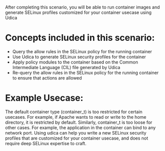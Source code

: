 After completing this scenario, you will be able to run container images and generate SELinux profiles customized 
for your container usecase using Udica

# Concepts included in this scenario:
* Query the allow rules in the SELinux policy for the running container
* Use Udica to generate SELinux security profiles for the container 
* Apply policy modules to the container based on the Common Intermediate Language (CIL) file generated by Udica
* Re-query the allow rules in the SELinux policy for the running container to ensure that actions are allowed

# Example Usecase:
The default container type (container_t) is too restricted for certain usecases. For example, if Apache wants to read or write 
to the home directory, it is restricted by default. Similarly, container_t is too loose for other cases. For example, the application 
in the container can bind to any network port. Using udica can help you write a new SELinux security profiles that are customized for 
your container usecase, and does not require deep SELinux expertise to craft.

